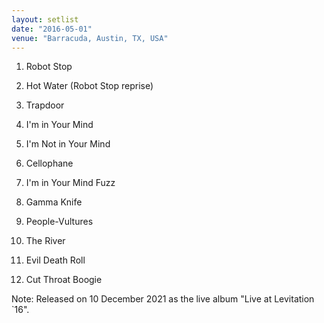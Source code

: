 ```yaml
---
layout: setlist
date: "2016-05-01"
venue: "Barracuda, Austin, TX, USA"
---
```


 1. Robot Stop

 2. Hot Water
    (Robot Stop reprise)

 3. Trapdoor

 4. I'm in Your Mind

 5. I'm Not in Your Mind

 6. Cellophane

 7. I'm in Your Mind Fuzz

 8. Gamma Knife

 9. People-Vultures

10. The River

11. Evil Death Roll

12. Cut Throat Boogie


Note: Released on 10 December 2021 as the live album "Live at Levitation `16".
